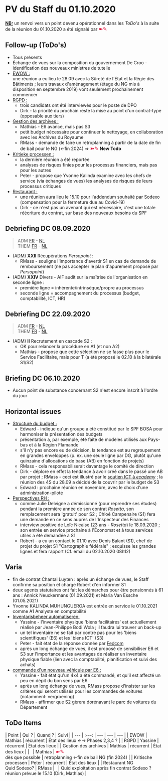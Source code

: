 <link rel="stylesheet" href="https://newdevprojects.github.io/S2/S2.css">
<link rel="stylesheet" href="S2.css">

# PV du Staff du 01.10.2020

<u><b>NB:</b></u> un renvoi vers un point devenu opérationnel dans les *ToDo's* à la suite de la réunion du 01.10.2020 a été signalé par <font color="crimson" size="3px">&#10173;&#9998;</font>

## Follow-up (ToDo's)

* Tous présents
* &Eacute;change de vues sur la composition du gouvernement De Croo - identification des nouveaux ministres de tutelle
* <u>EWOW :</u><br>une réunion a eu lieu le 28.09 avec la Sûreté de l'&Eacute;tat et la Régie des Bâtiments ; leurs travaux d'aménagement (étage du NG mis à disposition en septembre 2019) vont seulement prochainement commencer
* <u>RGPD :</u>
    * trois candidats ont été interviewés pour le poste de DPO
    * Dirk - la priorité du prochain reste la mise au point d'un contrat-type (opposable aux tiers)
* <u>Gestion des archives :</u> 
    * Mathias - E6 avance, mais pas S3
    * petit budget nécessaire pour continuer le nettoyage, en collaboration avec les Archives du Royaume
    * RMass - demande de faire un retroplanning à partir de la date de fin de bail pour le NG (&#8592;fin 2024) => <font color="crimson" size="3px">&#10173;&#9998;</font> <b>New Todo</b>
* <u>Kritieke processen :</u>
    * la dernière réunion a été reportée
    * analyses de risques finies pour les processus financiers, mais pas pour les autres
    * Peter - propose que Yvonne Kalinda examine avec les chefs de service (via échanges de vues) les analyses de risques de leurs processus critiques 
* <u>Restaurant :</u>
    * une réunion aura lieu le 15.10 pour l'addendum souhaité par Sodexo (compensation pour la fermeture due au Covid-19)
    * Dirk - ce n'est pas un avenant qui est nécessaire, c'est une totale réécriture du contrat, sur base des nouveaux besoins du SPF

## Debriefing DC 08.09.2020

> ADM [FR](https://newdevprojects.github.io/S2/Staff/20200908_Adm_FR.pdf) - [NL](https://newdevprojects.github.io/S2/Staff/20200908_Adm_NL.pdf)<br>THEM [FR](https://newdevprojects.github.io/S2/Staff/20200908_Them_FR.pdf) - [NL](https://newdevprojects.github.io/S2/Staff/20200908_Them_NL.pdf)

* (ADM) <b>XXII</b> Récupérations *Persopoint* : 
    * RMass - souligne l'importance d'avertir S1 en cas de demande de remboursement (ne pas accepter le plan d'apurement proposé par *Persopoint*)
* (ADM) <b>XXIV</b> Divers - AIF audit sur la maîtrise de l'organisation en seconde ligne : 
    * première ligne = inhérente/intrinsèque/propre au processus
    * seconde ligne = accompagnement du processus (budget, comptabilité, ICT, HR)

## Debriefing DC 22.09.2020

> ADM [FR](https://newdevprojects.github.io/S2/Staff/20200922_Adm_FR.pdf) - [NL](https://newdevprojects.github.io/S2/Staff/20200922_Adm_NL.pdf)<br>THEM [FR](https://newdevprojects.github.io/S2/Staff/20200922_Them_FR.pdf) - [NL](https://newdevprojects.github.io/S2/Staff/20200922_Them_NL.pdf)

* (ADM) <b>II</b> Recrutement en cascade S2 : 
    * OK pour relancer la procédure en A1 (et non A2)
    * Mathias - propose que cette sélection ne se fasse plus pour le Service Facilitaire, mais pour T (a été proposé le 02.10 à la bilatérale S1/S2)

## Briefing DC 06.10.2020

* Aucun point de substance concernant S2 n'est encore inscrit à l'ordre du jour

## Horizontal issues

* <u>Structure du budget :</u>
    * Edward - indique qu'un groupe a été constitué par le SPF BOSA pour harmoniser la présentation des budgets
    * présentation a, par exemple, été faite de modèles utilisés aux Pays-bas et à la Région Flamande
    * s'il n'y pas encore eu de décision, la tendance est au regroupement en grandes enveloppes (p. ex. une seule ligne par DG, plutôt qu'une quinzaine d'allocations de base (AB) en fonction de projets)
    * RMass - cela responsabiliserait davantage le comité de direction
    * Dirk - déplore en effet la tendance à avoir créé dans le passé une AB par projet ; RMass - ceci est illustré par le [soutien ICT à *ecademy*](https://newdevprojects.github.io/S2/Staff_20201001/Aankoopaanvraag_ondersteuning_competentiedatabank.pdf) ; la réunion des 4S du 28.09 a décidé de la couvrir par le budget de S3
    * Edward : prochaine réunion en novembre, avec le choix d'une administration-pilote
* <u>Perspectives RH :</u>
    * comme Julie Delvigne a démissionné (pour reprendre ses études) pendant la première année de son contrat *Rosetta*, son remplacement sera 'gratuit' pour S2 ; Chloé Campenaire (S1) fera une demande en ce sens auprès de l'Inspecteur des Finances
    * interview positive de Loïc Nicaise (23 ans - *Rosetta*) le 18.09.2020 ; son entrée en service prochaine à l'&Eacute;conomat et à tous services utiles a été demandée à S1
    * Robert - a eu un contact le 01.10 avec Denis Balant (S1), chef de projet du projet S1 "Cartographie fédérale" ; esquisse les grandes lignes et fera rapport (Cf. email du 02.10.2020 08h12)

## Varia

* fin de contrat Chantal Luyten : après un échange de vues, le Staff confirme sa position et charge Robert d'en informer S1
* deux agents statutaires ont fait les démarches pour être pensionnés à 61 ans : Annick Neuckermans (01.09.2021) et Maria Van Essche (01.05.2021)
* Yvonne KALINDA MUHUNGUEROA est entrée en service le 01.10.2021 comme A1 Analyste en comptabilité
* <u>Inventarisbeheer automatiseren:</u>
    * Yassine - l'inventaire physique 'biens facilitaires' est actuellement réalisé par Jean-Philippe Bodi Wola ; il faudra lui trouver un back-up
    * un tel inventaire ne se fait par contre pas pour les 'biens scientifiques' (E6) et les 'biens ICT' (S3)
    * Peter - fait état de la réponse donnée par [Fedcom](https://newdevprojects.github.io/S2/Staff_20201001/Inventarisbeheer_automatiseren.pdf) 
    * après un long échange de vues, il est proposé de sensibiliser E6 et S3 sur l'importance et les avantages de réaliser un inventaire physique fiable (lien avec la comptabilité, planification et suivi des achats)
* <u>commande d'un nouveau véhicule par E6 :</u>
    * Yassine - fait état qu'un 4x4 a été commandé, et qu'il est affecté un peu en dépit du bon sens par E6
    * après un long échange de vues, RMass propose d'insister sur les critères qui seront utilisés pour les commandes de voitures (notamment: vergroening)
    * RMass - affirmer que S2 gèrera dorénavant le parc de voitures du Département

## ToDo Items

| Point | Qui ? | Quand ? | Suivi |
| --- | :---: | --- | --- | --- |
| EWOW | Mathias | récurrent | &Eacute;tat des lieux &#8592;&#8594; Phases 2,3,4 ? |
| RGPD | Yassine | récurrent | &Eacute;tat des lieux |
| Gestion des archives | Mathias | récurrent | &Eacute;tat des lieux |
| &nbsp; | Mathias | <font color="crimson" size="3px">&#10173;&#9998;</font><br>dès que possible | retroplanning &#8592;fin de bail NG (fin 2024) |
| Kritische processen | Peter | récurrent | &Eacute;tat des lieux |
| Restaurant NG<br>Quid Sodexo? | RMass | &nbsp; | Quid exploitation après fin contrat Sodexo ?<br>réunion prévue le 15.10 (Dirk, Mathias) |

